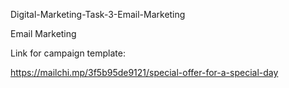 Digital-Marketing-Task-3-Email-Marketing

Email Marketing

Link for campaign template:

https://mailchi.mp/3f5b95de9121/special-offer-for-a-special-day
